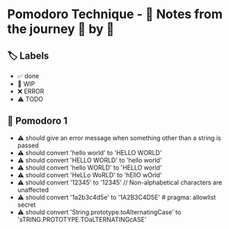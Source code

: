 # Pomodoro Technique - 📝 Notes from the journey 🍅 by 🍅


## 🏷️ Labels

- ✅ done
- 🚧 WIP
- ❌ ERROR
- ⚠ TODO

## 🍅 Pomodoro 1

- ⚠ should give an error message when something other than a string is passed
- ⚠ should convert 'hello world' to 'HELLO WORLD'
- ⚠ should convert 'HELLO WORLD' to 'hello world'
- ⚠ should convert 'hello WORLD' to 'HELLO world'
- ⚠ should convert 'HeLLo WoRLD' to 'hEllO wOrld'
- ⚠ should convert '12345'       to '12345'                   // Non-alphabetical characters are unaffected
- ⚠ should convert '1a2b3c4d5e'  to '1A2B3C4D5E' # pragma: allowlist secret
- ⚠ should convert 'String.prototype.toAlternatingCase' to 'sTRING.PROTOTYPE.TOaLTERNATINGcASE'
